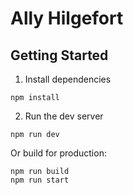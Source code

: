 # Ally Hilgefort

## Getting Started

1. Install dependencies

```
npm install
```

2. Run the dev server

```
npm run dev
```

Or build for production:

```
npm run build
npm run start
```
